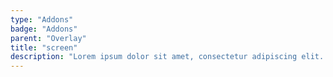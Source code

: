 ```yaml
---
type: "Addons"
badge: "Addons"
parent: "Overlay"
title: "screen"
description: "Lorem ipsum dolor sit amet, consectetur adipiscing elit. Nunc tempus laoreet leo sit amet iaculis."
---
```


<demo>
  <demovanilla src="vanilla/addons/overlay/screen">
  </demovanilla>
</demo>
